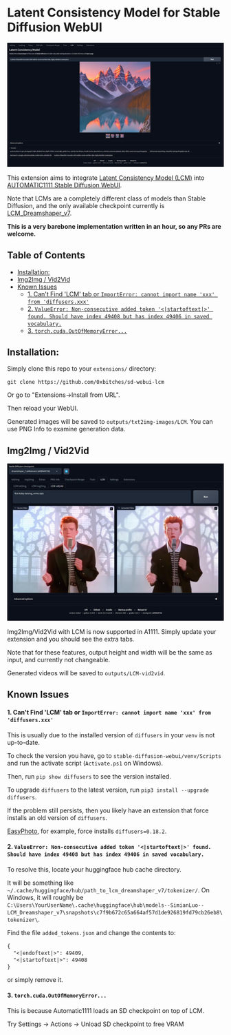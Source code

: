 # Latent Consistency Model for Stable Diffusion WebUI <!-- omit from toc -->

![Extension Preview](./assets/preview.png)

This extension aims to integrate [Latent Consistency Model (LCM)](https://latent-consistency-models.github.io/) into [AUTOMATIC1111 Stable Diffusion WebUI](https://github.com/AUTOMATIC1111/stable-diffusion-webui).

Note that LCMs are a completely different class of models than Stable Diffusion, and the only available checkpoint currently is [LCM_Dreamshaper_v7](https://huggingface.co/SimianLuo/LCM_Dreamshaper_v7).

**This is a very barebone implementation written in an hour, so any PRs are welcome.**

## Table of Contents <!-- omit from toc -->

- [Installation:](#installation)
- [Img2Img / Vid2Vid](#img2img--vid2vid)
- [Known Issues](#known-issues)
  - [1. Can't Find 'LCM' tab or `ImportError: cannot import name 'xxx' from 'diffusers.xxx'`](#1-cant-find-lcm-tab-or-importerror-cannot-import-name-xxx-from-diffusersxxx)
  - [2. `ValueError: Non-consecutive added token '<|startoftext|>' found. Should have index 49408 but has index 49406 in saved vocabulary.`](#2-valueerror-non-consecutive-added-token-startoftext-found-should-have-index-49408-but-has-index-49406-in-saved-vocabulary)
  - [3. `torch.cuda.OutOfMemoryError...`](#3-torchcudaoutofmemoryerror)

## Installation:

Simply clone this repo to your `extensions/` directory:

```
git clone https://github.com/0xbitches/sd-webui-lcm
```

Or go to "Extensions->Install from URL".

Then reload your WebUI.

Generated images will be saved to `outputs/txt2img-images/LCM`. You can use PNG Info to examine generation data.

## Img2Img / Vid2Vid

![vid2vid](./assets/vid2vid.png)

Img2Img/Vid2Vid with LCM is now supported in A1111. Simply update your extension and you should see the extra tabs.

Note that for these features, output height and width will be the same as input, and currently not changeable.

Generated videos will be saved to `outputs/LCM-vid2vid`.

## Known Issues

#### 1. Can't Find 'LCM' tab or `ImportError: cannot import name 'xxx' from 'diffusers.xxx'`

This is usually due to the installed version of `diffusers` in your `venv` is not up-to-date.

To check the version you have, go to `stable-diffusion-webui/venv/Scripts` and run the activate script (`Activate.ps1` on Windows).

Then, run `pip show diffusers` to see the version installed.

To upgrade `diffusers` to the latest version, run `pip3 install --upgrade diffusers`.

If the problem still persists, then you likely have an extension that force installs an old version of `diffusers`.

[EasyPhoto](https://github.com/aigc-apps/sd-webui-EasyPhot), for example, force installs `diffusers=0.18.2`.

#### 2. `ValueError: Non-consecutive added token '<|startoftext|>' found. Should have index 49408 but has index 49406 in saved vocabulary.`

To resolve this, locate your huggingface hub cache directory.

It will be something like `~/.cache/huggingface/hub/path_to_lcm_dreamshaper_v7/tokenizer/`. On Windows, it will roughly be `C:\Users\YourUserName\.cache\huggingface\hub\models--SimianLuo--LCM_Dreamshaper_v7\snapshots\c7f9b672c65a664af57d1de926819fd79cb26eb8\tokenizer\`.

Find the file `added_tokens.json` and change the contents to:

```
{
  "<|endoftext|>": 49409,
  "<|startoftext|>": 49408
}
```

or simply remove it.

#### 3. `torch.cuda.OutOfMemoryError...`

This is because Automatic1111 loads an SD checkpoint on top of LCM.

Try Settings -> Actions -> Unload SD checkpoint to free VRAM
